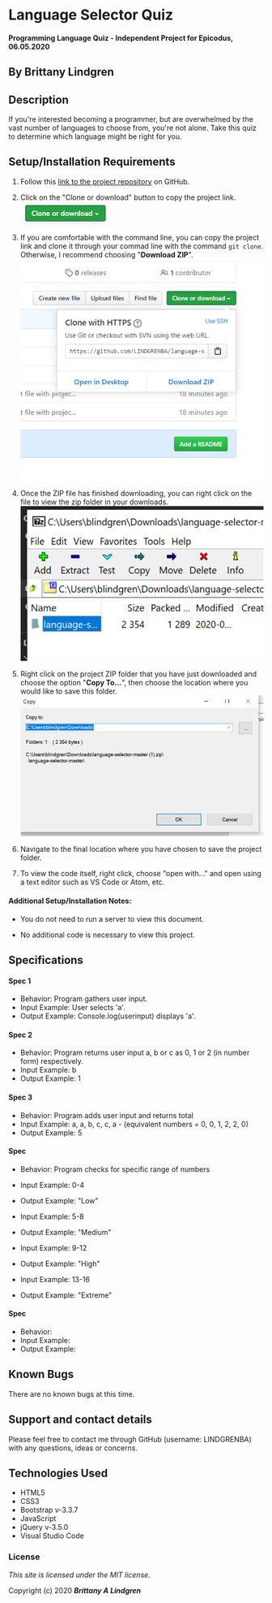 # Language Selector Quiz

#### Programming Language Quiz - Independent Project for Epicodus, 06.05.2020

## By Brittany Lindgren

## Description

If you're interested becoming a programmer, but are overwhelmed by the vast number of languages to choose from, you're not alone. Take this quiz to determine which language might be right for you.  

## Setup/Installation Requirements

1. Follow this [link to the project repository](https://github.com/LINDGRENBA/language-selector) on GitHub.

2. Click on the "Clone or download" button to copy the project link.
![Image of GitHub Clone or download button](img/clone-download-button.PNG) 

3. If you are comfortable with the command line, you can copy the project link and clone it through your commad line with the command `git clone`. Otherwise, I recommend choosing "**Download ZIP**". 
![Download ZIP option on GitHub](img/download-zip.PNG)

4. Once the ZIP file has finished downloading, you can right click on the file to view the zip folder in your downloads. 
![ZIP folder in downloads](img/zip-folder.PNG)

5. Right click on the project ZIP folder that you have just downloaded and choose the option "**Copy To...**", then choose the location where you would like to save this folder. 
![Saving ZIP to new location with 'Copy To'](img/copy-to.PNG)

6. Navigate to the final location where you have chosen to save the project folder.

7. To view the code itself, right click, choose "open with..." and open using a text editor such as VS Code or Atom, etc.

#### Additional Setup/Installation Notes:

* You do not need to run a server to view this document.

* No additional code is necessary to view this project.   

## Specifications

#### Spec 1
* Behavior: Program gathers user input.
* Input Example: User selects 'a'.
* Output Example: Console.log(userinput) displays 'a'.

#### Spec 2
* Behavior: Program returns user input a, b or c as 0, 1 or 2 (in number form) respectively.
* Input Example: b
* Output Example: 1

#### Spec 3
* Behavior: Program adds user input and returns total
* Input Example: a, a, b, c, c, a - (equivalent numbers = 0, 0, 1, 2, 2, 0)
* Output Example: 5

#### Spec 
* Behavior: Program checks for specific range of numbers
* Input Example: 0-4
* Output Example: "Low"

* Input Example: 5-8
* Output Example: "Medium"

* Input Example: 9-12
* Output Example: "High"

* Input Example: 13-16
* Output Example: "Extreme"

#### Spec 
* Behavior: 
* Input Example: 
* Output Example: 


## Known Bugs

There are no known bugs at this time.  

## Support and contact details

Please feel free to contact me through GitHub (username: LINDGRENBA) with any questions, ideas or concerns.  

## Technologies Used

* HTML5
* CSS3
* Bootstrap v-3.3.7
* JavaScript
* jQuery v-3.5.0
* Visual Studio Code  

### License

*This site is licensed under the MIT license.*

Copyright (c) 2020 **_Brittany A Lindgren_**